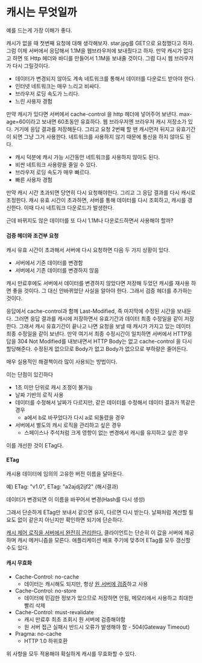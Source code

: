 # 캐시는 무엇일까



예를 드는게 가장 이해가 좋다.

캐시가 없을 때 첫번째 요청에 대해 생각해보자. star.jpg를 GET으로 요청했다고 하자. 그럼 이제 서버에서 응답해서 1.1M을 웹브라우저에 보내줬다고 하자. 만약 캐시가 없다고 하면 또 Http 헤더와 바디를 만들어서 1.1M을 보내줄 것이다. 그럼 다시 웹 브라우저가 다시 그릴것이다.

- 데이터가 변경되지 않아도 계속 네트워크를 통해서 데이터를 다운로드 받아야 한다.
- 인터넷 네트워크는 매우 느리고 비싸다.
- 브라우저 로딩 속도가 느리다.
- 느린 사용자 경험



만약 캐시가 있다면 서버에서 cache-control 을 http 헤더에 넣어주어 보낸다. max-age=60이라고 보내면 60초동안 유효하다. 웹 브라우저엔 브라우저 캐시 저장소가 있다. 거기에 응답 결과를 저장해둔다. 그리고 요청 2번째 할 땐 캐시먼저 뒤지고 유효기간이 되면 그냥 그거 사용한다. 네트워크를 사용하지 않기 때문에 통신을 하지 않아도 된다.

- 캐시 덕분에 캐시 가능 시간동안 네트워크를 사용하지 않아도 된다.
- 비싼 네트워크 사용량을 줄일 수 있다.
- 브라우저 로딩 속도가 매우 빠르다.
- 빠른 사용자 경험

만약 캐시 시간 초과되면 당연히 다시 요청해야한다. 그리고 그 응답 결과를 다시 캐시로 조정한다. 캐시 유효 시간이 초과하면, 서버를 통해 데이터를 다시 조회하고, 캐시를 갱신한다. 이때 다시 네트워크 다운로드가 발생한다.

근데 바뀌지도 않은 데이터를 또 다시 1.1M나 다운로드하면서 사용해야 할까?



#### 검증 헤더와 조건부 요청

캐시 유효 시간이 초과해서 서버에 다시 요청하면 다음 두 가지 상황이 있다.

- 서버에서 기존 데이터를 변경함
- 서버에서 기존 데이터를 변경하지 않음

캐시 만료후에도 서버에서 데이터를 변경하지 않았다면 저장해 두었던 캐시를 재사용 하면 좋을 것이다. 그 대신 안바뀌었단 사실을 알아야 한다. 그래서 검증 헤더를 추가하는 것이다.

응답에서 cache-control과 함께 Last-Modified, 즉 마지막에 수정된 시간을 보내둔다. 그러면 응답 결과를 캐시에 저장하면서 유효기간과 데이터 최종 수정일을 같이 저장한다. 그래서 캐시 유효기간이 끝나고 나면 요청을 보낼 때 캐시가 가지고 있는 데이터 최종 수정일을 같이 보낸다. 만약 여기서 최종 수정시간이 일치하면 서버에서  HTTP응답을 304 Not Modified를 내보내면서 HTTP Body는 없고 cache-control 을 다시 할당해준다. 수정된게 없으므로 Body가 없고 Body가 없으므로 부하량은 줄어든다.

매우 실용적인 해결책이라 많이 사용되는 방법이다.



이는 단점이 있긴하다

- 1초 미만 단위로 캐시 조정이 불가능
- 날짜 기반의 로직 사용
- 데이터를 수정해서 날짜가 다르지만, 같은 데이터를 수정해서 데이터 결과가 똑같은 경우
  - a에서 b로 바꾸었다가 다시 a로 되돌렸을 경우
- 서버에서 별도의 캐시 로직을 관리하고 싶은 경우
  - 스페이스나 주석처럼 크게 영향이 없는 변경에서 캐시를 유지하고 싶은 경우

이를 개선한 것이 ETag다.



#### ETag

캐시용 데이터에 임의의 고유한 버전 이름을 달아둔다.

예) ETag: "v1.0", ETag: "a2ajdj2ijf2" (해시결과)

데이터가 변경되면 이 이름을 바꾸어서 변경(Hash를 다시 생성)

그래서 단순하게 ETag만 보내서 같으면 유지, 다르면 다시 받는다. 날짜처럼 계산할 필요도 없이 같은지 아닌지만 확인하면 되기에 단순하다.

<u>캐시 제어 로직을 서버에서 완전히 관리한다.</u> 클라이언트는 단순히 이 값을 서버에 제공하며 캐시 메커니즘을 모른다. 애플리케이션 배포 주기에 맞추어 ETag를 모두 갱신할 수도 있다.



#### 캐시 무효화

- Cache-Control: no-cache
  - 데이터는 캐시해도 되지만, 항상 <u>원 서버에 검증</u>하고 사용
- Cache-Control: no-store
  - 데이터에 민감한 정보가 있으므로 저장하면 안됨, 메모리에서 사용하고 최대한 빨리 삭제
- Cache-Control: must-revalidate
  - 캐시 만료후 최초 조회시 원 서버에 검증해야함
  - 원 서버 접근 실패시 반드시 오류가 발생해야 함 - 504(Gateway Timeout)
- Pragma: no-cache
  - HTTP 1.0 하위호환

위 사항을 모두 적용해야 확실하게 캐시를 무효화할 수 있다.